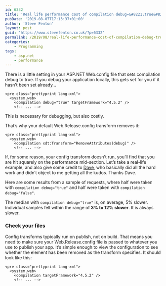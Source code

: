 ```yaml
---
id: 6332
title: 'Real life performance cost of compilation debug=&#8221;true&#8221;'
pubDate: '2019-08-07T17:13:37+01:00'
author: 'Steve Fenton'
layout: post
guid: 'https://www.stevefenton.co.uk/?p=6332'
permalink: /2019/08/real-life-performance-cost-of-compilation-debug-true/
categories:
    - Programming
tags:
    - asp.net
    - performance
---
```


There is a little setting in your ASP.NET Web.config file that sets compilation debug to true. If you debug your application locally, this gets set for you if it hasn’t been set already…

```
<pre class="prettyprint lang-xml">
  <system.web>
    <compilation debug="true" targetFramework="4.5.2" />
    <!-- ... -->
```

This is necessary for debugging, but also costly.

That’s why your default Web.Release.config transform removes it:

```
<pre class="prettyprint lang-xml">
  <system.web>
    <compilation xdt:Transform="RemoveAttributes(debug)" />
    <!-- ... -->
```

If, for some reason, your config transform doesn’t run, you’ll find that you are hit squarely on the performance mid-section. Let’s take a real-life example, and also give some credit to [Dave](https://www.dave-beaumont.co.uk/), who basically did all the hard work and didn’t object to me getting all the kudos. Thanks Dave.

Here are some results from a sample of requests, where half were taken with `compilation debug="true"` and half were taken with `compilation debug="false"`.

The median with `compilation debug="true"` is, on average, 5% slower. Individual samples fell within the range of **3% to 12% slower**. It is always slower.

### Check your files

Config transforms typically run on publish, not on build. That means you need to make sure your Web.Release.config file is passed to whatever you use to publish your app. It’s simple enough to view the configuration to see whether the element has been removed as the transform specifies. It should look like this:

```
<pre class="prettyprint lang-xml">
  <system.web>
    <compilation targetFramework="4.5.2" />
    <!-- ... -->
```